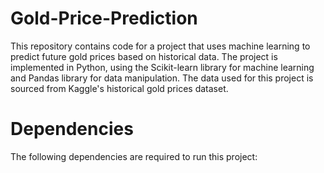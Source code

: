 # Gold-Price-Prediction
This repository contains code for a project that uses machine learning to predict future gold prices based on historical data. The project is implemented in Python, using the Scikit-learn library for machine learning and Pandas library for data manipulation. The data used for this project is sourced from Kaggle's historical gold prices dataset.

# Dependencies<br>
The following dependencies are required to run this project:<br>

